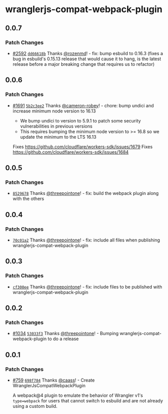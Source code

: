 # wranglerjs-compat-webpack-plugin

## 0.0.7

### Patch Changes

- [#2592](https://github.com/cloudflare/wrangler2/pull/2592) [`dd66618b`](https://github.com/cloudflare/wrangler2/commit/dd66618b2cc63a89424f471f6153be9518f1f087) Thanks [@rozenmd](https://github.com/rozenmd)! - fix: bump esbuild to 0.16.3 (fixes a bug in esbuild's 0.15.13 release that would cause it to hang, is the latest release before a major breaking change that requires us to refactor)

## 0.0.6

### Patch Changes

- [#1691](https://github.com/cloudflare/workers-sdk/pull/1691) [`5b2c3ee2`](https://github.com/cloudflare/workers-sdk/commit/5b2c3ee2c5d65b25c966ca07751f544f282525b9) Thanks [@cameron-robey](https://github.com/cameron-robey)! - chore: bump undici and increase minimum node version to 16.13

  - We bump undici to version to 5.9.1 to patch some security vulnerabilities in previous versions
  - This requires bumping the minimum node version to >= 16.8 so we update the minimum to the LTS 16.13

  Fixes https://github.com/cloudflare/workers-sdk/issues/1679
  Fixes https://github.com/cloudflare/workers-sdk/issues/1684

## 0.0.5

### Patch Changes

- [`8529678`](https://github.com/cloudflare/workers-sdk/commit/85296787adb1835054510a5df23a30ee08758971) Thanks [@threepointone](https://github.com/threepointone)! - fix: build the webpack plugin along with the others

## 0.0.4

### Patch Changes

- [`70c01a2`](https://github.com/cloudflare/workers-sdk/commit/70c01a2a13b1950be07d9b02cb3f12cbc91036ad) Thanks [@threepointone](https://github.com/threepointone)! - fix: include all files when publishing wranglerjs-compat-webpack-plugin

## 0.0.3

### Patch Changes

- [`cf300ee`](https://github.com/cloudflare/workers-sdk/commit/cf300eef4c6ca94386ed3cbcf19d470aa6972aca) Thanks [@threepointone](https://github.com/threepointone)! - fix: include files to be published with wranglerjs-compat-webpack-plugin

## 0.0.2

### Patch Changes

- [#1034](https://github.com/cloudflare/workers-sdk/pull/1034) [`53033f3`](https://github.com/cloudflare/workers-sdk/commit/53033f3091e2d8fc675a0b078b36b3aa37673cba) Thanks [@threepointone](https://github.com/threepointone)! - Bumping wranglerjs-compat-webpack-plugin to do a release

## 0.0.1

### Patch Changes

- [#759](https://github.com/cloudflare/workers-sdk/pull/759) [`698f784`](https://github.com/cloudflare/workers-sdk/commit/698f784ec33c574f374144c08638f21718db97a1) Thanks [@caass](https://github.com/caass)! - Create WranglerJsCompatWebpackPlugin

  A webpack@4 plugin to emulate the behavior of Wrangler v1's `type=webpack` for users that cannot switch to esbuild and are not already using a custom build.
